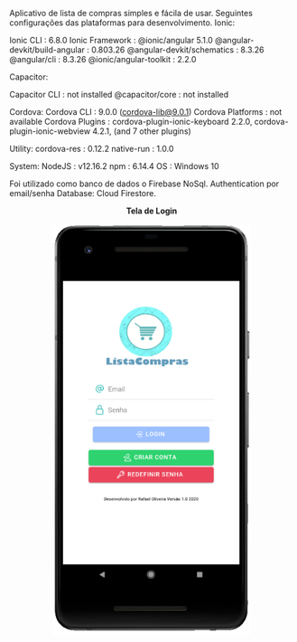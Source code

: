 Aplicativo de lista de compras simples e fácila de usar.
Seguintes configurações das plataformas para desenvolvimento.
Ionic:

   Ionic CLI                     : 6.8.0 
   Ionic Framework               : @ionic/angular 5.1.0
   @angular-devkit/build-angular : 0.803.26
   @angular-devkit/schematics    : 8.3.26
   @angular/cli                  : 8.3.26
   @ionic/angular-toolkit        : 2.2.0

Capacitor:

   Capacitor CLI   : not installed
   @capacitor/core : not installed

Cordova:
   Cordova CLI       : 9.0.0 (cordova-lib@9.0.1)
   Cordova Platforms : not available
   Cordova Plugins   : cordova-plugin-ionic-keyboard 2.2.0, cordova-plugin-ionic-webview 4.2.1, (and 7 other plugins)

Utility:
   cordova-res : 0.12.2
   native-run  : 1.0.0

System:
   NodeJS            : v12.16.2 
   npm               : 6.14.4
   OS                : Windows 10
   
   Foi utilizado como banco de dados o Firebase NoSql.
   Authentication por email/senha
   Database: Cloud Firestore.
   
   <b><center>Tela de Login<b><center>
   <p align="center">
  <img src="App Login.png" width="350">
 
</p>
